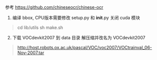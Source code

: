 参考 https://github.com/chineseocr/chinese-ocr

1. 编译 bbox, CPU版本需要修改 setup.py 和 __init__.py 关闭 cuda 模块
> cd lib/utils
> sh make.sh

2. 下载 VOCdevkit2007 到 data 目录 解压缩并改名为 VOCdevkit2007
> http://host.robots.ox.ac.uk/pascal/VOC/voc2007/VOCtrainval_06-Nov-2007.tar

